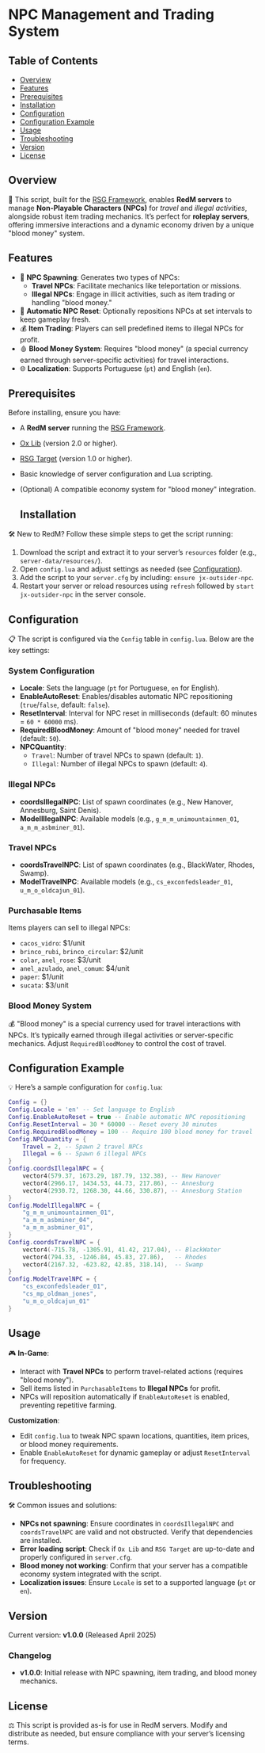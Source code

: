 # NPC Management and Trading System

## Table of Contents
- [Overview](#overview)
- [Features](#features)
- [Prerequisites](#prerequisites)
- [Installation](#installation)
- [Configuration](#configuration)
- [Configuration Example](#configuration-example)
- [Usage](#usage)
- [Troubleshooting](#troubleshooting)
- [Version](#version)
- [License](#license)

## Overview
📖 This script, built for the [RSG Framework](https://github.com/Rexshack-RedM), enables **RedM servers** to manage **Non-Playable Characters (NPCs)** for *travel* and *illegal activities*, alongside robust item trading mechanics. It’s perfect for **roleplay servers**, offering immersive interactions and a dynamic economy driven by a unique "blood money" system.

## Features
- 🚀 **NPC Spawning**: Generates two types of NPCs:
  - **Travel NPCs**: Facilitate mechanics like teleportation or missions.
  - **Illegal NPCs**: Engage in illicit activities, such as item trading or handling "blood money."
- 🔄 **Automatic NPC Reset**: Optionally repositions NPCs at set intervals to keep gameplay fresh.
- 💰 **Item Trading**: Players can sell predefined items to illegal NPCs for profit.
- 🩸 **Blood Money System**: Requires "blood money" (a special currency earned through server-specific activities) for travel interactions.
- 🌐 **Localization**: Supports Portuguese (`pt`) and English (`en`).

## Prerequisites
Before installing, ensure you have:
- A **RedM server** running the [RSG Framework](https://github.com/Rexshack-RedM).
- [Ox Lib](https://github.com/overextended/ox_lib) (version 2.0 or higher).
- [RSG Target](https://github.com/Rexshack-RedM/rsg-target) (version 1.0 or higher).
- Basic knowledge of server configuration and Lua scripting.
- (Optional) A compatible economy system for "blood money" integration.

  ## Installation
🛠️ New to RedM? Follow these simple steps to get the script running:
1. Download the script and extract it to your server’s `resources` folder (e.g., `server-data/resources/`).
2. Open `config.lua` and adjust settings as needed (see [Configuration](#configuration)).
3. Add the script to your `server.cfg` by including: `ensure jx-outsider-npc`.
4. Restart your server or reload resources using `refresh` followed by `start jx-outsider-npc` in the server console.

## Configuration
📋 The script is configured via the `Config` table in `config.lua`. Below are the key settings:

### System Configuration
- **Locale**: Sets the language (`pt` for Portuguese, `en` for English).
- **EnableAutoReset**: Enables/disables automatic NPC repositioning (`true`/`false`, default: `false`).
- **ResetInterval**: Interval for NPC reset in milliseconds (default: 60 minutes = `60 * 60000` ms).
- **RequiredBloodMoney**: Amount of "blood money" needed for travel (default: `50`).
- **NPCQuantity**:
  - `Travel`: Number of travel NPCs to spawn (default: `1`).
  - `Illegal`: Number of illegal NPCs to spawn (default: `4`).

### Illegal NPCs
- **coordsIllegalNPC**: List of spawn coordinates (e.g., New Hanover, Annesburg, Saint Denis).
- **ModelIllegalNPC**: Available models (e.g., `g_m_m_unimountainmen_01`, `a_m_m_asbminer_01`).

### Travel NPCs
- **coordsTravelNPC**: List of spawn coordinates (e.g., BlackWater, Rhodes, Swamp).
- **ModelTravelNPC**: Available models (e.g., `cs_exconfedsleader_01`, `u_m_o_oldcajun_01`).

### Purchasable Items
Items players can sell to illegal NPCs:
- `cacos_vidro`: $1/unit
- `brinco_rubi`, `brinco_circular`: $2/unit
- `colar`, `anel_rose`: $3/unit
- `anel_azulado`, `anel_comum`: $4/unit
- `paper`: $1/unit
- `sucata`: $3/unit

### Blood Money System
💰 "Blood money" is a special currency used for travel interactions with NPCs. It’s typically earned through illegal activities or server-specific mechanics. Adjust `RequiredBloodMoney` to control the cost of travel.

## Configuration Example
💡 Here’s a sample configuration for `config.lua`:

```lua
Config = {}
Config.Locale = 'en' -- Set language to English
Config.EnableAutoReset = true -- Enable automatic NPC repositioning
Config.ResetInterval = 30 * 60000 -- Reset every 30 minutes
Config.RequiredBloodMoney = 100 -- Require 100 blood money for travel
Config.NPCQuantity = {
    Travel = 2, -- Spawn 2 travel NPCs
    Illegal = 6 -- Spawn 6 illegal NPCs
}
Config.coordsIllegalNPC = {
    vector4(579.37, 1673.29, 187.79, 132.38), -- New Hanover
    vector4(2966.17, 1434.53, 44.73, 217.86), -- Annesburg
    vector4(2930.72, 1268.30, 44.66, 330.87), -- Annesburg Station
}
Config.ModelIllegalNPC = {
    "g_m_m_unimountainmen_01",
    "a_m_m_asbminer_04",
    "a_m_m_asbminer_01",
}
Config.coordsTravelNPC = {
    vector4(-715.78, -1305.91, 41.42, 217.04), -- BlackWater
    vector4(794.33, -1246.84, 45.83, 27.86),   -- Rhodes
    vector4(2167.32, -623.82, 42.85, 318.14),  -- Swamp
}
Config.ModelTravelNPC = {
    "cs_exconfedsleader_01",
    "cs_mp_oldman_jones",
    "u_m_o_oldcajun_01"
}

```

## Usage
🎮 **In-Game**:
- Interact with **Travel NPCs** to perform travel-related actions (requires "blood money").
- Sell items listed in `PurchasableItems` to **Illegal NPCs** for profit.
- NPCs will reposition automatically if `EnableAutoReset` is enabled, preventing repetitive farming.

**Customization**:
- Edit `config.lua` to tweak NPC spawn locations, quantities, item prices, or blood money requirements.
- Enable `EnableAutoReset` for dynamic gameplay or adjust `ResetInterval` for frequency.

## Troubleshooting
🛠️ Common issues and solutions:
- **NPCs not spawning**: Ensure coordinates in `coordsIllegalNPC` and `coordsTravelNPC` are valid and not obstructed. Verify that dependencies are installed.
- **Error loading script**: Check if `Ox Lib` and `RSG Target` are up-to-date and properly configured in `server.cfg`.
- **Blood money not working**: Confirm that your server has a compatible economy system integrated with the script.
- **Localization issues**: Ensure `Locale` is set to a supported language (`pt` or `en`).

## Version
Current version: **v1.0.0** (Released April 2025)

### Changelog
- **v1.0.0**: Initial release with NPC spawning, item trading, and blood money mechanics.

## License
⚖️ This script is provided as-is for use in RedM servers. Modify and distribute as needed, but ensure compliance with your server’s licensing terms.
